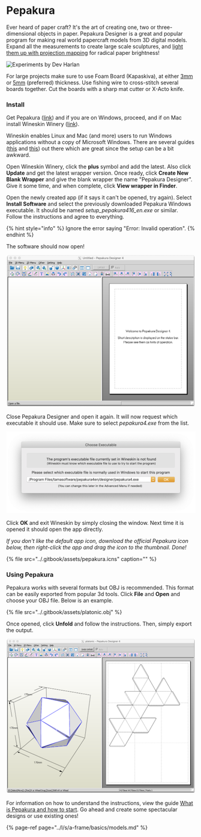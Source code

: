 # Pepakura

Ever heard of paper craft?  It's the art of creating one, two or three-dimensional objects in paper. Pepakura Designer is a great and popular program for making real world papercraft models from 3D digital models. Expand all the measurements to create large scale sculptures, and [light them up with projection mapping](https://vimeo.com/328475901) for radical paper brightness!

![Experiments by Dev Harlan](https://images.squarespace-cdn.com/content/52232c95e4b0ba9919a4b265/1381674787124-8ENL4WZ7STSTXSCHIQJA/parmenides-dev-harlan-1-576x3241.png?content-type=image%2Fpng)

For large projects make sure to use Foam Board \(Kapaskiva\), at either [3mm](https://www.svexo.se/kapaskiva-3mm-70x100cm-25fp) or [5mm](https://www.svexo.se/kapaskiva-5mm-100x140cm-25fp) \(preferred\) thickness.  Use fishing wire to cross-stitch several boards together. Cut the boards with a sharp mat cutter or X-Acto knife.

### Install

Get Pepakura \([link](https://tamasoft.co.jp/pepakura-en/download/index.html)\) and if you are on Windows, proceed, and if on Mac install Wineskin Winery \([link](https://sourceforge.net/projects/wineskin/)\).

Wineskin enables Linux and Mac \(and more\) users to run Windows applications without a copy of Microsoft Windows. There are several guides \([this](https://www.youtube.com/watch?v=cHpqP0FET0w) and [this](https://www.maketecheasier.com/pepakura-designer-mac/)\) out there which are great since the setup can be a bit awkward.

Open Wineskin Winery, click the **plus** symbol and add the latest. Also click **Update** and get the latest wrapper version. Once ready, click **Create New Blank Wrapper** and give the blank wrapper the name "Pepakura Designer". Give it some time, and when complete, click **View wrapper in Finder**. 

Open the newly created app \(if it says it can't be opened, try again\). Select **Install Software** and select the previously downloaded Pepakura Windows executable. It should be named _setup\_pepakura416\_en.exe_ or similar. Follow the instructions and agree to everything.

{% hint style="info" %}
Ignore the error saying "Error: Invalid operation".
{% endhint %}

The software should now open!

![](../.gitbook/assets/pepakura-untitled.png)

Close Pepakura Designer and open it again. It will now request which executable it should use. Make sure to select _pepakura4.exe_ from the list.

![](../.gitbook/assets/pepakura-select.png)

Click **OK** and exit Wineskin by simply closing the window. Next time it is opened it should open the app directly.

_If you don't like the default app icon, download the official Pepakura icon below, then right-click the app and drag the icon to the thumbnail. Done!_

{% file src="../.gitbook/assets/pepakura.icns" caption="" %}

### Using Pepakura

Pepakura works with several formats but OBJ is recommended. This format can be easily exported from popular 3d tools. Click **File** and **Open** and choose your OBJ file. Below is an example.

{% file src="../.gitbook/assets/platonic.obj" %}

Once opened, click **Unfold** and follow the instructions. Then, simply export the output.

![](../.gitbook/assets/pepakura-export.png)

For information on how to understand the instructions, view the guide [What is Pepakura and how to start](https://www.instructables.com/id/What-is-Pepakura-and-how-to-start/). Go ahead and create some spectacular designs or use existing ones!

{% page-ref page="../l/s/a-frame/basics/models.md" %}



